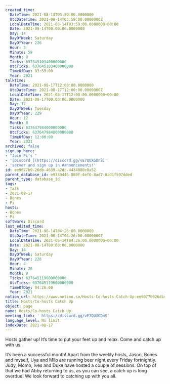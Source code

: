 ```yaml
---
created_time:
  DateTime: 2021-08-14T03:59:00.0000000
  UtcDateTime: 2021-08-14T03:59:00.0000000Z
  LocalDateTime: 2021-08-14T03:59:00.0000000+00:00
  Date: 2021-08-14T00:00:00.0000000
  Day: 14
  DayOfWeek: Saturday
  DayOfYear: 226
  Hour: 3
  Minute: 59
  Month: 8
  Ticks: 637645103400000000
  UtcTicks: 637645103400000000
  TimeOfDay: 03:59:00
  Year: 2021
talktime:
  DateTime: 2021-08-17T12:00:00.0000000
  UtcDateTime: 2021-08-17T12:00:00.0000000Z
  LocalDateTime: 2021-08-17T12:00:00.0000000+00:00
  Date: 2021-08-17T00:00:00.0000000
  Day: 17
  DayOfWeek: Tuesday
  DayOfYear: 229
  Hour: 12
  Month: 8
  Ticks: 637647984000000000
  UtcTicks: 637647984000000000
  TimeOfDay: 12:00:00
  Year: 2021
archived: false
sign_up_here:
- "Join Pi's "
- '[Discord ](https://discord.gg/vE7QUXGDnS)'
- 'server and sign up in #annoncements!'
id: ee9077b9-26db-4639-a7dc-4434880c8a52
parent_database_id: e9339446-880f-4ef0-8ad7-8ad1f507dded
parent_type: database_id
tags:
- Talk
- 2021-08-17
- Bones
- Pi
hosts:
- Bones
- Pi
software: Discord
last_edited_time:
  DateTime: 2021-08-14T04:26:00.0000000
  UtcDateTime: 2021-08-14T04:26:00.0000000Z
  LocalDateTime: 2021-08-14T04:26:00.0000000+00:00
  Date: 2021-08-14T00:00:00.0000000
  Day: 14
  DayOfWeek: Saturday
  DayOfYear: 226
  Hour: 4
  Minute: 26
  Month: 8
  Ticks: 637645119600000000
  UtcTicks: 637645119600000000
  TimeOfDay: 04:26:00
  Year: 2021
notion_url: https://www.notion.so/Hosts-Co-hosts-Catch-Up-ee9077b926db4639a7dc4434880c8a52
title: Hosts/Co-hosts Catch Up
object: page
name: Hosts/Co-hosts Catch Up
meeting_link: ' https://discord.gg/vE7QUXGDnS'
language_level: No limit
indexDate: 2021-08-17
---
```









Hosts gather up! It’s time to put your feet up and relax. Come and catch up with us.

It’s been a successful month! Apart from the weekly hosts, Jason, Bones and myself, Uya and Milo are running beer night every Friday fortnightly. Judy, Momo, Ives and Duke have hosted a couple of sessions. On top of that we had Abby returning to us, as you can see, a catch up is long overdue! We look forward to catching up with you all.

















